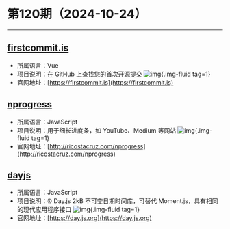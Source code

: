 # 第120期（2024-10-24）

---
## [firstcommit.is](https://github.com/danielroe/firstcommit.is)
- 所属语言：Vue
- 项目说明：在 GitHub 上查找您的首次开源提交
![img](https://mirror.ghproxy.com/https://raw.githubusercontent.com/xiaoxuan6/weekly/main/docs/static/images/2024-10-24/1729750963.png){.img-fluid tag=1}
- 官网地址：[https://firstcommit.is](https://firstcommit.is)

## [nprogress](https://github.com/rstacruz/nprogress)
- 所属语言：JavaScript
- 项目说明：用于细长进度条，如 YouTube、Medium 等网站
![img](https://mirror.ghproxy.com/https://raw.githubusercontent.com/xiaoxuan6/weekly/main/docs/static/images/2024-10-24/1729751094.png){.img-fluid tag=1}
- 官网地址：[http://ricostacruz.com/nprogress](http://ricostacruz.com/nprogress)

## [dayjs](https://github.com/iamkun/dayjs)
- 所属语言：JavaScript
- 项目说明：⏰ Day.js 2kB 不可变日期时间库，可替代 Moment.js，具有相同的现代应用程序接口
![img](https://mirror.ghproxy.com/https://raw.githubusercontent.com/xiaoxuan6/weekly/main/docs/static/images/2024-10-24/1729751378.png){.img-fluid tag=1}
- 官网地址：[https://day.js.org](https://day.js.org)

